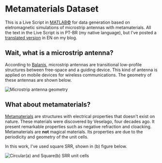 # Metamaterials Dataset

This is a Live Script in [MATLAB©](https://www.mathworks.com/products/new_products/release2018a.html) for data generation based on eletromagnetic simulations of microstrip antennas with metamaterials. All the text in the Live Script is in PT-BR (my native language), but I've posted a [translated version](https://renanmav.github.io) in EN on my blog. 

## Wait, what is a microstrip antenna?

According to [Balanis](https://www.amazon.com/Antenna-Theory-Analysis-Design-3rd/dp/047166782X), microstrip antennas are transitional low-profile structures between free-space and a guiding device. This kind of antenna is applied on mobile devices for wireless communications.
The geometry of these antennas are shown below.

![Microstrip antenna geometry](https://media.springernature.com/full/springer-static/image/art%3A10.1186%2Fs13638-018-1077-6/MediaObjects/13638_2018_1077_Fig1_HTML.gif)

## What about metamaterials?

[Metamaterials](https://www.amazon.com/Metamaterials-Handbook-Slipcase-Theory-Phenomena/dp/1420054252) are structures with electrical properties that doesn't exist on nature. These materials were discovered by Veselago, four decades ago. It present remarkable properties such as negative refraction and cloacking. 
Metamaterials are **not** magical materials. Its properties are due to the periodicity and geometry of the unit cells. 

In this work, I've used square SRR, shown in (b) figure below.

![Circular(a) and Square(b) SRR unit cells](https://www.researchgate.net/profile/Mushtaq_Alqaisy/publication/262049523/figure/fig2/AS:296959752589320@1447812130683/SRR-topology-a-Circle-shape-b-Square-shape-The-relevant-dimensions-are-indicated.png)
